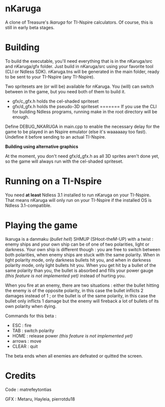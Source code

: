 nKaruga
=======

A clone of Treasure's *Ikaruga* for TI-Nspire calculators. Of course, this is still in early beta stages.

Building
========

To build the executable, you'll need everything that is in the nKaruga/src and nKaruga/gfx folder. Just build in nKaruga/src using your favorite tool (CLI or Ndless SDK). nKaruga.tns will be generated in the main folder, ready to be sent to your TI-Nspire (any TI-Nspire).

Two spritesets are (or will be) available for nKaruga. You (will) can switch between in the game, but you need both of them to build it.
* gfx/c_gfx.h holds the cel-shaded spriteset
* gfx/d_gfx.h holds the pseudo-3D spriteset
=======
If you use the CLI for building Ndless programs, running make in the root directory will be enough.

Define DEBUG_NKARUGA in main.cpp to enable the necessary delay for the game to be played in an Nspire emulator (else it's waaaaaay too fast). Undefine it before sending to an actual TI-Nspire.

**Building using alternative graphics**

At the moment, you don't need gfx/d_gfx.h as all 3D sprites aren't done yet, so the game will always run with the cel-shaded spriteset.

Running on a TI-Nspire
======================

You need **at least** Ndless 3.1 installed to run nKaruga on your TI-Nspire. That means nKaruga will only run on your TI-Nspire if the installed OS is Ndless 3.1-compatible.

Playing the game
================

Ikaruga is a danmaku (*bullet hell*) SHMUP (SHoot-theM-UP) with a twist : enemy ships and your own ship can be of one of two polarities, light or darkness. Your own ship is different though : you are free to switch between both polarities, when enemy ships are stuck with the same polarity. When in light polarity mode, only darkness bullets hit you, and when in darkness polarity mode, only light bullets hit you. When you get hit by a bullet of the same polarity than you, the bullet is absorbed and fills your power gauge _(this feature is not implemented yet)_ instead of hurting you.

When you fire at an enemy, there are two situations : either the bullet hitting the enemy is of the opposite polarity, in this case the bullet inflicts 2 damages instead of 1 ; or the bullet is of the same polarity, in this case the bullet only inflicts 1 damage but the enemy will fireback a lot of bullets of its own polarity when dying.

Commands for this beta :
* ESC    : fire
* TAB    : switch polarity
* HOME   : release power _(this feature is not implemented yet)_
* arrows : move
* CLEAR  : quit

The beta ends when all enemies are defeated or quitted the screen.

Credits
=======

Code : matrefeytontias

GFX : Metaru, Hayleia, pierrotdu18

